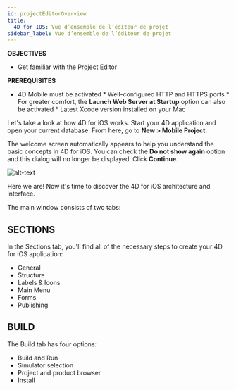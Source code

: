 ```yaml
---
id: projectEditorOverview
title:
  4D for IOS: Vue d’ensemble de l’éditeur de projet
sidebar_label: Vue d’ensemble de l’éditeur de projet
---
```



<div class = "objectives">
<b>OBJECTIVES</b>

* Get familiar with the Project Editor
</div>

<div class = "prerequisites">
<b>PREREQUISITES</b>

* 4D Mobile must be activated * Well-configured HTTP and HTTPS ports * For greater comfort, the **Launch Web Server at Startup** option can also be activated * Latest Xcode version installed on your Mac </div> 

Let's take a look at how 4D for iOS works. Start your 4D application and open your current database. From here, go to **New > Mobile Project**.

The welcome screen automatically appears to help you understand the basic concepts in 4D for iOS. You can check the **Do not show again** option and this dialog will no longer be displayed. Click **Continue**.

![alt-text](assets/4DforiOSOverview/Welcome-Screen-4D-for-iOS.png)

Here we are! Now it's time to discover the 4D for iOS architecture and interface.

The main window consists of two tabs:

## SECTIONS

In the Sections tab, you'll find all of the necessary steps to create your 4D for iOS application:

* General
* Structure
* Labels & Icons
* Main Menu
* Forms
* Publishing

## BUILD

The Build tab has four options:

* Build and Run 
* Simulator selection
* Project and product browser
* Install